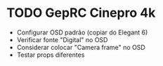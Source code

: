 # TODO GepRC Cinepro 4k
- Configurar OSD padrão (copiar do Elegant 6)
- Verificar fonte "Digital" no OSD
- Considerar colocar "Camera frame" no OSD
- Testar props diferentes